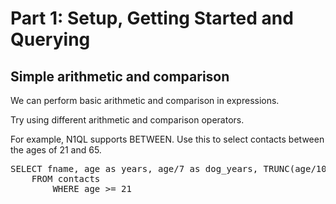 # Part 1: Setup, Getting Started and Querying

## Simple arithmetic and comparison

We can perform basic arithmetic and comparison in expressions.

Try using different arithmetic and comparison operators.

For example, N1QL supports BETWEEN. Use this to select contacts between the ages of 21 and 65.

<pre id="example">
SELECT fname, age as years, age/7 as dog_years, TRUNC(age/10)  AS decades 
    FROM contacts 
        WHERE age >= 21
</pre>

